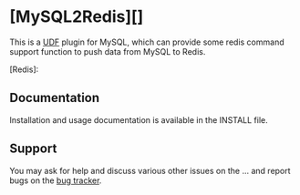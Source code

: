 [MySQL2Redis][]
===============

This is a [UDF][UDF] plugin for MySQL, which can
provide some redis command support function
to push data from MySQL to Redis.

[UDF]: http://dev.mysql.com/doc/refman/5.1/en/adding-functions.html
[Redis]:

Documentation
-------------

Installation and usage documentation is available in the INSTALL file.


Support
-------

You may ask for help and discuss various other issues on
the ... and report bugs on the [bug tracker][].

[bug tracker]: http://github.com/jackeylu/mysql2redis/issues


